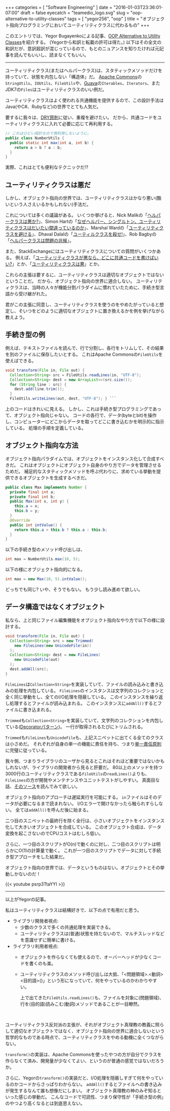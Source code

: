 +++
categories = [ "Software Engineering" ]
date = "2016-01-03T23:36:01-07:00"
draft = false
eyecatch = "teamedio_logo.svg"
slug = "oop-alternative-to-utility-classes"
tags = [ "yegor256", "oop" ]
title = "オブジェクト指向プログラミングにおいてユーティリティクラスに代わるもの"
+++

このエントリでは、Yegor Bugayenkoによる記事、[OOP Alternative to Utility Classes](http://www.yegor256.com/2014/05/05/oop-alternative-to-utility-classes.html)を紹介する。
(Yegorから和訳と転載の許可は得た。)
以下はその全文の和訳だが、意訳超訳が混じっているので、もとのニュアンスを知りたければ元記事を読んでもいいし、読まなくてもいい。

----------------
ユーティリティクラス(またはヘルパークラス)は、スタティックメソッドだけを持っていて、状態を内包しない「構造体」だ。
[Apache Commons](http://commons.apache.org/)の`StringUtils`、`IOUtils`、`FileUtils`や、[Guava](https://code.google.com/p/guava-libraries/)の`Iterables`、`Iterators`、またJDK7の`Files`はユーティリティクラスのいい例だ。

ユーティリティクラスはよく使われる共通機能を提供するので、この設計手法はJava(やC#、Rubyなど)の世界でとても人気だ。

要するに我々は、[DRY原則](https://ja.wikipedia.org/wiki/Don't_repeat_yourself)に従い、重複を避けたい。
だから、共通コードをユーティリティクラスに入れて必要に応じて再利用する。

```java
// これはひどい設計なので再利用しないように。
public class NumberUtils {
  public static int max(int a, int b) {
    return a > b ? a : b;
  }
}
```

実際、これはとても便利なテクニックだ!?

## ユーティリティクラスは悪だ
しかし、オブジェクト指向の世界では、ユーティリティクラスはかなり悪い(酷いという人さえいるかもしれない)手法だ。

これについては多くの議論がある。
いくつか挙げると、Nick Malikの「[ヘルパークラスは悪か?](http://blogs.msdn.com/b/nickmalik/archive/2005/09/06/461404.aspx)」、Simon Hartの「[なぜヘルパー、シングルトン、ユーティリティクラスはだいたい間違っているのか](http://smart421.wordpress.com/2011/08/31/why-helper-singletons-and-utility-classes-are-mostly-bad-2/)」、Marshal Wardの「[ユーティリティクラスを避ける](http://www.marshallward.org/avoiding-utility-classes.html)」、Dhaval Dalalの「[ユーティルクラスを殺せ!](http://www.jroller.com/DhavalDalal/entry/kill_that_util_class)」、Rob Bagbyの「[ヘルパークラスは問題の兆候](http://www.robbagby.com/posts/helper-classes-are-a-code-smell/)」。

また、StackExchangeにはユーティリティクラスについての質問がいくつかある。
例えば、「[ユーティリティクラスが悪なら、どこに共通コードを書けばいい?](http://stackoverflow.com/questions/3339929/if-a-utilities-class-is-evil-where-do-i-put-my-generic-code)」とか、「[ユーティリティクラスは悪](http://stackoverflow.com/questions/3340032/utility-classes-are-evil)」とか。

これらの主張は要するに、ユーティリティクラスは適切なオブジェクトではないということだ。
だから、オブジェクト指向の世界に適合しない。
ユーティリティクラスは、当時の人々が機能分割パラダイムに慣れていたために、手続き型言語から受け継がれた。

君がこの主張に同意し、ユーティリティクラスを使うのをやめたがっていると想定し、そいつをどのように適切なオブジェクトに置き換えるかを例を挙げながら教えよう。

## 手続き型の例
例えば、テキストファイルを読んで、行で分割し、各行をトリムして、その結果を別のファイルに保存したいとする。
これはApache Commonsの`FileUtils`を使えばできる。

```java
void transform(File in, File out) {
  Collection<String> src = FileUtils.readLines(in, "UTF-8");
  Collection<String> dest = new ArrayList<>(src.size());
  for (String line : src) {
    dest.add(line.trim());
  }
  FileUtils.writeLines(out, dest, "UTF-8"); } ```
```

上のコードはきれいに見える。
しかし、これは手続き型プログラミングであって、オブジェクト指向じゃない。
コードの各行で、データ(byteとbit)を操作し、コンピューターにどこからデータを取ってどこに書き込むかを明示的に指示している。
処理の手順を定義している。

## オブジェクト指向な方法
オブジェクト指向パラダイムでは、オブジェクトをインスタンス化して合成すべきだ。
これはオブジェクトにオブジェクト自身のやり方でデータを管理させるためだ。
補足的なスタティックメソッドを呼ぶ代わりに、求めている挙動を提供できるオブジェクトを生成するべきだ。

```java
public class Max implements Number {
  private final int a;
  private final int b;
  public Max(int x, int y) {
    this.a = x;
    this.b = y;
  }
  @Override
  public int intValue() {
    return this.a > this.b ? this.a : this.b;
  }
}
```

以下の手続き型のメソッド呼び出しは、

```java
int max = NumberUtils.max(10, 5);
```

以下の様にオブジェクト指向的になる。

```java
int max = new Max(10, 5).intValue();
```

どっちでも同じ?
いや、そうでもない。
もう少し読み進めて欲しい。

## データ構造ではなくオブジェクト
私なら、上と同じファイル編集機能をオブジェクト指向なやり方で以下の様に設計する。

```java
void transform(File in, File out) {
  Collection<String> src = new Trimmed(
    new FileLines(new UnicodeFile(in))
  );
  Collection<String> dest = new FileLines(
    new UnicodeFile(out)
  );
  dest.addAll(src);
}
```

`FileLines`は`Collection<String>`を実装していて、ファイルの読み込みと書き込みの処理を内包している。
`FileLines`のインスタンスは文字列のコレクションと全く同じ挙動をし、全てのI/O処理を隠蔽している。
このインスタンスを繰り返し処理するとファイルが読み込まれる。
このインスタンスに`addAll()`するとファイルに書き込まれる。

`Trimmed`も`Collection<String>`を実装していて、文字列のコレクションを内包している([Decoratorパターン](https://ja.wikipedia.org/wiki/Decorator_%E3%83%91%E3%82%BF%E3%83%BC%E3%83%B3))。
一行が取得されるたびにトリムされる。

`Trimmed`も`FileLines`も`UnicodeFile`も、上記スニペットに出てくる全てのクラスは小さめだ。
それぞれが自身の単一の機能に責任を持ち、つまり[単一責任原則](http://d.hatena.ne.jp/asakichy/20110808/1312754662)に完璧に従っている。

我々側、つまりライブラリのユーザから見るとこれはそれほど重要ではないかもしれないが、ライブラリの開発者から見ると肝要だ。
80以上のメソッドを持つ3000行のユーティリティクラスである`FileUtils`の`readLines()`よりも、`FileLines`の方が開発やメンテナンスやユニットテストがしやすい。
真面目な話、[そのソース](http://svn.apache.org/viewvc/commons/proper/io/trunk/src/main/java/org/apache/commons/io/FileUtils.java?view=co)を読んでみて欲しい。

オブジェクト指向のアプローチは遅延実行を可能にする。
`in`ファイルはそのデータが必要になるまで読まれない。
I/Oエラーで開けなかったら触られすらしない。
全ては`addAll()`を呼んだ後に始まる。

二つ目のスニペットの最終行を除く全行は、小さいオブジェクトをインスタンス化して大きいオブジェクトを合成している。
このオブジェクト合成は、データ変換を起こさないのでCPUコストはむしろ低い。

さらに、一つ目のスクリプトがO(n)で動くのに対し、二つ目のスクリプトは明らかにO(1)の計算量で動く。
これが一つ目のスクリプトでデータに対して手続き型アプローチをした結果だ。

オブジェクト指向の世界では、データというものはない。オブジェクトとその挙動しかないのだ！

{{< youtube psrp3TtaYYI >}}

----------------

以上がYegorの記事。

私はユーティリティクラスは結構好きで、以下の点で有用だと思う。

* ライブラリ開発者視点:
    * 少数のクラスで多くの共通処理を実装できる。
    * ユーティリティクラスは(普通)状態を持たないので、マルチスレッドなどを意識せずに簡単に書ける。
* ライブラリ利用者視点:
    * オブジェクトを作らなくても使えるので、オーバーヘッドが少なくコードを書くのも楽。
    * ユーティリティクラスのメソッド呼び出しは大抵、「<問題領域>.<動詞><目的語>()」という形になっていて、何をやっているのかわかりやすい。

        上で出てきた`FileUtils.readLines()`も、ファイルを対象に(問題領域)、行を(目的語)読みこむ(動詞)メソッドであることが一目瞭然。

<br>

ユーティリティクラス反対派の主張が、それがオブジェクト真理教の教義に照らして適切なオブジェクトではなく、オブジェクト指向の世界に適合しないという哲学的なものである時点で、ユーティリティクラスをやめる動機に全くつながらない。

`transform()`の実装は、Apache Commonsを使ったやつの方が自分でクラスを作らなくて済み、開発量が少なくてよい、というのが普通の感覚ではないだろうか。

さらに、Yegorの`transform()`の実装だと、I/O処理を隠蔽しすぎて何をやっているのかコードからさっぱりわからない。
`addAll()`するとファイルへの書き込みが発生するなんて誰も想像だにしまい。
オブジェクト真理教の神のみぞ知るといった感じの挙動だ。
こんなコードで可読性、つまり保守性が「手続き型の例」のやつより高くなるとは到底思えない。
